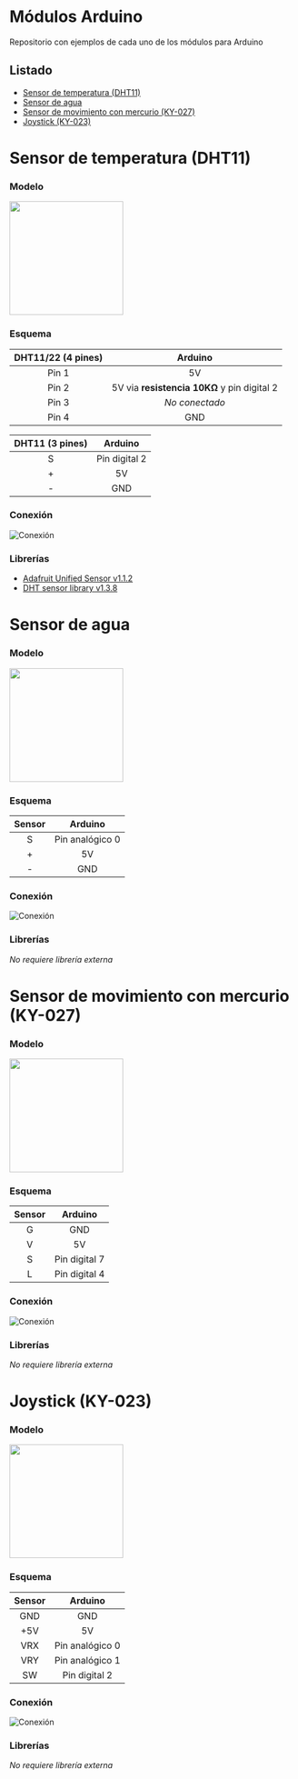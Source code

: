 # Módulos Arduino
Repositorio con ejemplos de cada uno de los módulos para Arduino

## Listado

- [Sensor de temperatura (DHT11)](https://github.com/javinair/modulos_arduino#sensor-de-temperatura-dht11)
- [Sensor de agua](https://github.com/javinair/modulos_arduino#sensor-de-agua)
- [Sensor de movimiento con mercurio (KY-027)](https://github.com/javinair/modulos_arduino#sensor-de-movimiento-con-mercurio-ky-027)
- [Joystick (KY-023)](https://github.com/javinair/modulos_arduino#Joystick-ky-023)



# Sensor de temperatura (**DHT11**)

### Modelo
<img src="https://github.com/javinair/modulos_arduino/blob/master/DHT11/res/sensor.jpg" height="200px">

### Esquema
DHT11/22 (4 pines) | Arduino
:-------------: |:-------------:
Pin 1      | 5V |
Pin 2      |5V via **resistencia 10KΩ** y pin digital 2|
Pin 3 | *No conectado*
Pin 4 |GND|

DHT11 (3 pines) | Arduino
:-------------: |:-------------:
S      | Pin digital 2 |
\+      | 5V|
\- |GND |

### Conexión
![Conexión](https://github.com/javinair/modulos_arduino/blob/master/DHT11/res/conexion.png)

### Librerías
- [Adafruit Unified Sensor v1.1.2](https://github.com/adafruit/Adafruit_Sensor)
- [DHT sensor library v1.3.8](https://github.com/adafruit/DHT-sensor-library)


# Sensor de agua

### Modelo
<img src="https://github.com/javinair/modulos_arduino/blob/master/Sensor_agua/res/sensor.jpg" height="200px">

### Esquema
Sensor | Arduino
:-------------: |:-------------:
S      | Pin analógico 0 |
\+      | 5V|
\- |GND |

### Conexión
![Conexión](https://github.com/javinair/modulos_arduino/blob/master/Sensor_agua/res/conexion.jpg)

### Librerías
*No requiere librería externa*


# Sensor de movimiento con mercurio (KY-027)

### Modelo
<img src="https://github.com/javinair/modulos_arduino/blob/master/Sensor_mov_mercurio_ky-027/res/sensor.jpg" height="200px">

### Esquema
Sensor | Arduino
:-------------: |:-------------:
G   | GND
V|5V
S|Pin digital 7
L|Pin digital 4

### Conexión
![Conexión](https://github.com/javinair/modulos_arduino/blob/master/Sensor_mov_mercurio_ky-027/res/conexion.jpg)

### Librerías
*No requiere librería externa*



# Joystick (KY-023)

### Modelo
<img src="https://github.com/javinair/modulos_arduino/blob/master/Joystick/res/sensor.jpg" height="200px">

### Esquema
Sensor | Arduino
:-------------: |:-------------:
GND   | GND
+5V|5V
VRX|Pin analógico 0
VRY|Pin analógico 1
SW|Pin digital 2

### Conexión
![Conexión](https://github.com/javinair/modulos_arduino/blob/master/Joystick/res/conexion.png)

### Librerías
*No requiere librería externa*